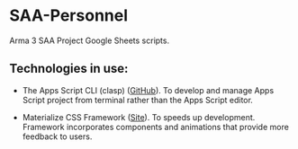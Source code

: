 # SAA-Personnel
Arma 3 SAA Project Google Sheets scripts.

## Technologies in use:
- The Apps Script CLI (clasp) ([GitHub](https://github.com/google/clasp)).
To develop and manage Apps Script project from terminal rather than the Apps Script editor.

- Materialize CSS Framework ([Site](https://materializecss.com/)).
To speeds up development. Framework incorporates components and animations that provide more feedback to users.
